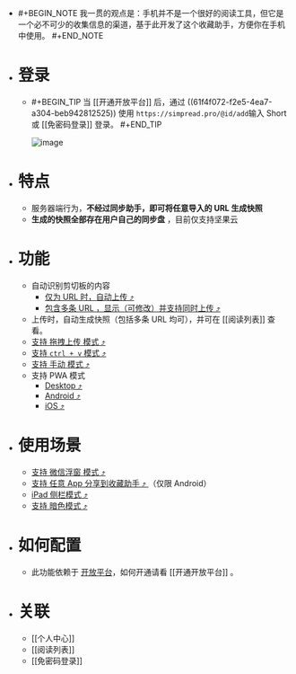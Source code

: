 - #+BEGIN_NOTE
  我一贯的观点是：手机并不是一个很好的阅读工具，但它是一个必不可少的收集信息的渠道，基于此开发了这个收藏助手，方便你在手机中使用。
  #+END_NOTE
- # 登录
	- #+BEGIN_TIP
	  当 [[开通开放平台]] 后，通过 ((61f4f072-f2e5-4ea7-a304-beb942812525)) 使用 `https://simpread.pro/@id/add`输入 Short 或 [[免密码登录]]  登录。
	  #+END_TIP
	  
	  ![image](https://s1.ax1x.com/2022/11/13/zFDtQ1.png)
- # 特点
	- 服务器端行为，**不经过同步助手，即可将任意导入的 URL 生成快照**
	- **生成的快照全部存在用户自己的同步盘** ，目前仅支持坚果云
- # 功能
	- 自动识别剪切板的内容
		- [仅为 URL 时，自动上传 ⤴️ ](https://github.com/Kenshin/simpread/discussions/2921#discussioncomment-1505870)
		- [包含多条 URL ，显示（可修改）并支持同时上传 ⤴️ ](https://github.com/Kenshin/simpread/discussions/2921#discussioncomment-1505874)
	- 上传时，自动生成快照（包括多条 URL 均可），并可在 [[阅读列表]] 查看。
	- [支持 拖拽上传 模式 ⤴️ ](https://github.com/Kenshin/simpread/discussions/2921#discussioncomment-1505875)
	- [支持 `ctrl + v` 模式 ⤴️ ](https://github.com/Kenshin/simpread/discussions/2921#discussioncomment-1505887)
	- [支持 手动 模式 ⤴️ ](https://github.com/Kenshin/simpread/discussions/2921#discussioncomment-1505890)
	- 支持 PWA 模式
		- [Desktop ⤴️ ](https://github.com/Kenshin/simpread/discussions/2921#discussioncomment-1505899)
		- [Android ⤴️ ](https://github.com/Kenshin/simpread/discussions/2921#discussioncomment-1505901)
		- [iOS ⤴️ ](https://github.com/Kenshin/simpread/discussions/2921#discussioncomment-1505902)
- # 使用场景
	- [支持 微信浮窗 模式 ⤴️ ](https://github.com/Kenshin/simpread/discussions/2921#discussioncomment-1505907)
	- [支持 任意 App 分享到收藏助手 ⤴️ ](https://github.com/Kenshin/simpread/discussions/2921#discussioncomment-1505908)（仅限 Android）
	- [iPad 侧栏模式 ⤴️ ](https://github.com/Kenshin/simpread/discussions/2921#discussioncomment-1505910)
	- [支持 暗色模式 ⤴️ ](https://github.com/Kenshin/simpread/discussions/2921#discussioncomment-1505888)
- # 如何配置
	- 此功能依赖于 [开放平台](https://simpread.pro/developer)，如何开通请看 [[开通开放平台]] 。
- # 关联
	- [[个人中心]]
	- [[阅读列表]]
	- [[免密码登录]]